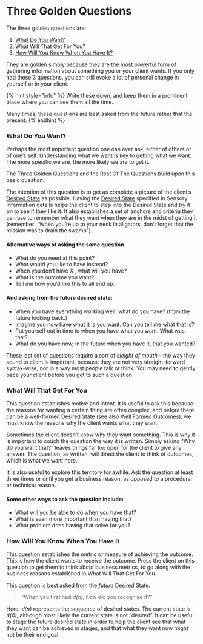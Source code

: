 # Three Golden Questions

The three golden questions are:

1. [What Do You Want?](three-golden-questions.md#what-do-you-want)
2. [What Will That Get For You?](three-golden-questions.md#what-will-that-get-for-you)
3. [How Will You Know When You Have It?](three-golden-questions.md#how-will-you-know-when-you-have-it)

They are golden simply because they are the most powerful form of gathering information about something you or your client wants. If you only had these 3 questions, you can still evoke a lot of personal change in yourself or in your client.

{% hint style="info" %}
Write these down, and keep them in a prominent place where you can see them all the time.

Many times, these questions are best asked from the future rather that the present.
{% endhint %}

### What Do You Want?

Perhaps the most important question one can ever ask, either of others or of one’s self. Understanding what we want is key to getting what we want. The more specific we are, the more likely we are to get it.

The Three Golden Questions and the Rest Of The Questions build upon this basic question.

The intention of this question is to get as complete a picture of the client’s [Desired State](desired-state.md) as possible. Having the [Desired State](desired-state.md) specified in Sensory Information details helps the client to step into the Desired State and try it on to see if they like it. It also establishes a set of anchors and criteria they can use to remember what they want when they are in the midst of getting it \(remember: “When you’re up to your neck in aligators, don’t forget that the mission was to drain the swamp”\).

#### Alternative ways of asking the same question

* What do you need at this point?
* What would you like to have instead?
* When you don’t have X , what will you have?
* What is the outcome you want?
* Tell me how you’d like this to all end up.

#### And asking from the future desired state:

* When you have everything working well, what do you have? \(from the future looking back.\)
* Imagine you now have what it is you want. Can you tell me what that is?
* Put yourself out in time to when you have what you want. What was that?
* What do you have now, in the future when you have it, that you wanted?

These last set of questions require a sort of _sleight of mouth_ – the way they sound to client is important, because they are not very straight-forward syntax-wise, nor in a way most people talk or think. You may need to gently pace your client before you get to such a question.

### What Will That Get For You

This question establishes motive and intent. It is useful to ask this because the reasons for wanting a certain thing are often complex, and before there can be a well-formed [Desired State](desired-state.md) \(see also [Well Formed Outcomes](well-formed-outcomes.md)\), we must know the reasons why the client wants what they want.

Sometimes the client doesn’t know why they want something. This is why it is important to couch the question the way it is written. Simply asking “Why do you want that?” leaves things far too open for the client to give any answer. The question, as written, will direct the client to think of outcomes, which is what we want here.

It is also useful to explore this territory for awhile. Ask the question at least three times or until you get a business reason, as opposed to a procedural or technical reason.

#### Some other ways to ask the question include: <a id="some-other-ways-to-ask-the-question-include"></a>

* What will you be able to do when you have that?
* What is even more important than having that?
* What problem does having that solve for you?

### How Will You Know When You Have It

This question establishes the metric or measure of achieving the outcome. This is how the client wants to receive the outcome. Press the client on this question to get them to think about business metrics, to go along with the business reasons established in What Will That Get For You.

This question is best asked from the _future_ [Desired State](desired-state.md):

> “When you first had _d\(n\)_, how did you recognize it?”

Here, _d\(n\)_ represents the sequence of desired states. The current state is _d\(0\)_, although most likely the current state is not “desired”. It can be useful to stage the future desired state in order to help the client see that what they want can be achieved in stages, and that what they want now might not be their end goal.

